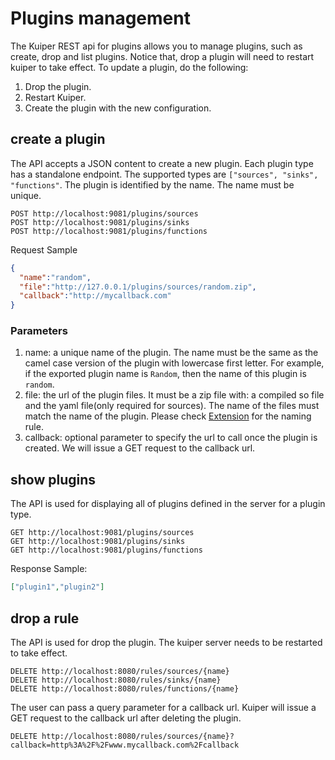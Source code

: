 # Plugins management

The Kuiper REST api for plugins allows you to manage plugins, such as create, drop and list plugins. Notice that, drop a plugin will need to restart kuiper to take effect. To update a plugin, do the following:
1. Drop the plugin.
2. Restart Kuiper.
3. Create the plugin with the new configuration.

## create a plugin

The API accepts a JSON content to create a new plugin. Each plugin type has a standalone endpoint. The supported types are `["sources", "sinks", "functions"`. The plugin is identified by the name. The name must be unique.
```shell
POST http://localhost:9081/plugins/sources
POST http://localhost:9081/plugins/sinks
POST http://localhost:9081/plugins/functions
```
Request Sample

```json
{
  "name":"random",
  "file":"http://127.0.0.1/plugins/sources/random.zip",
  "callback":"http://mycallback.com"
}
```

### Parameters

1. name: a unique name of the plugin. The name must be the same as the camel case version of the plugin with lowercase first letter. For example, if the exported plugin name is `Random`, then the name of this plugin is `random`.
2. file: the url of the plugin files. It must be a zip file with: a compiled so file and the yaml file(only required for sources). The name of the files must match the name of the plugin. Please check [Extension](../extension/overview.md) for the naming rule.
3. callback: optional parameter to specify the url to call once the plugin is created. We will issue a GET request to the callback url.


## show plugins

The API is used for displaying all of plugins defined in the server for a plugin type.

```shell
GET http://localhost:9081/plugins/sources
GET http://localhost:9081/plugins/sinks
GET http://localhost:9081/plugins/functions
```

Response Sample:

```json
["plugin1","plugin2"]
```

## drop a rule

The API is used for drop the plugin. The kuiper server needs to be restarted to take effect.

```shell
DELETE http://localhost:8080/rules/sources/{name}
DELETE http://localhost:8080/rules/sinks/{name}
DELETE http://localhost:8080/rules/functions/{name}
```
The user can pass a query parameter for a callback url. Kuiper will issue a GET request to the callback url after deleting the plugin.
```shell
DELETE http://localhost:8080/rules/sources/{name}?callback=http%3A%2F%2Fwww.mycallback.com%2Fcallback
```